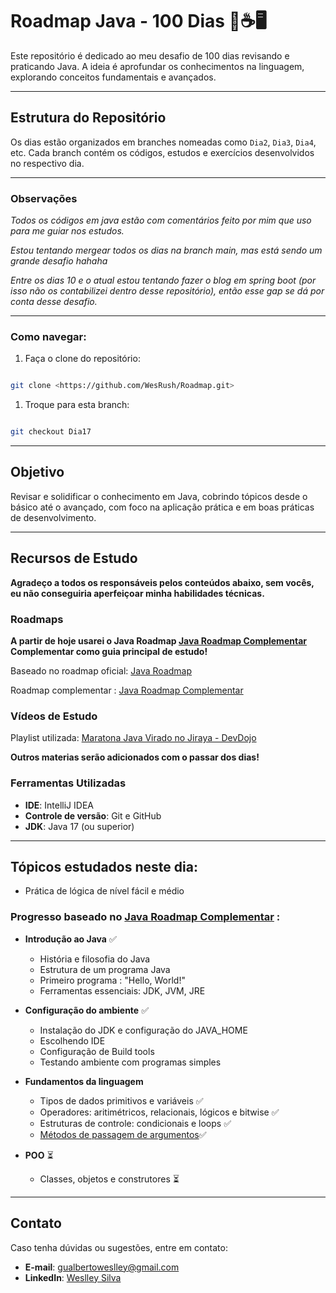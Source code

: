 ﻿# Roadmap Java - 100 Dias 🚀☕🖥️

Este repositório é dedicado ao meu desafio de 100 dias revisando e praticando Java. A ideia é aprofundar os conhecimentos na linguagem, explorando conceitos fundamentais e avançados.

---

## Estrutura do Repositório

Os dias estão organizados em branches nomeadas como `Dia2`, `Dia3`, `Dia4`, etc.
Cada branch contém os códigos, estudos e exercícios desenvolvidos no respectivo dia.

---
### Observações
_Todos os códigos em java estão com comentários feito por mim que uso para me guiar nos estudos._

_Estou tentando mergear todos os dias na branch main, mas está sendo um grande desafio hahaha_

_Entre os dias 10 e o atual estou tentando fazer o blog em spring boot (por isso não os contabilizei dentro desse repositório), então esse gap se dá por conta desse desafio._

---
### Como navegar:

1. Faça o clone do repositório:

```bash

git clone <https://github.com/WesRush/Roadmap.git>

```

1. Troque para esta branch:

```bash

git checkout Dia17

```


---

## Objetivo

Revisar e solidificar o conhecimento em Java, cobrindo tópicos desde o básico até o avançado, com foco na aplicação prática e em boas práticas de desenvolvimento.

---

## Recursos de Estudo
**Agradeço a todos os responsáveis pelos conteúdos abaixo, sem vocês, eu não conseguiria aperfeiçoar minha habilidades técnicas.**

### Roadmaps
**A partir de hoje usarei o Java Roadmap [Java Roadmap Complementar](https://brindle-captain-8be.notion.site/Roadmap-de-Java-13ffcdfef67880c4aeddfa4cd65db9e7#13ffcdfef678806ab907e4c04b96a70a) Complementar como guia principal de estudo!**

Baseado no roadmap oficial: [Java Roadmap](https://roadmap.sh/java)

Roadmap complementar : [Java Roadmap Complementar](https://brindle-captain-8be.notion.site/Roadmap-de-Java-13ffcdfef67880c4aeddfa4cd65db9e7#13ffcdfef678806ab907e4c04b96a70a)

### Vídeos de Estudo

Playlist utilizada: [Maratona Java Virado no Jiraya - DevDojo](https://www.youtube.com/playlist?list=PL62G310vn6nFIsOCC0H-C2infYgwm8SWW)

**Outros materias serão adicionados com o passar dos dias!**



### Ferramentas Utilizadas

- **IDE**: IntelliJ IDEA
- **Controle de versão**: Git e GitHub
- **JDK**: Java 17 (ou superior)

---

## Tópicos estudados neste dia:

- Prática de lógica de nível fácil e médio



### Progresso baseado no [Java Roadmap Complementar](https://brindle-captain-8be.notion.site/Roadmap-de-Java-13ffcdfef67880c4aeddfa4cd65db9e7#13ffcdfef678806ab907e4c04b96a70a) :
- **Introdução ao Java** ✅
    - História e filosofia do Java
    - Estrutura de um programa Java
    - Primeiro programa : "Hello, World!"
    - Ferramentas essenciais: JDK, JVM, JRE
- **Configuração do ambiente** ✅
    - Instalação do JDK e configuração do JAVA_HOME
    - Escolhendo IDE
    - Configuração de Build tools
    - Testando ambiente com programas simples
- **Fundamentos da linguagem**
    - Tipos de dados primitivos e variáveis ✅
    - Operadores: aritimétricos, relacionais, lógicos e bitwise ✅
    - Estruturas de controle: condicionais e loops ✅
    - [Métodos de passagem de argumentos](https://brindle-captain-8be.notion.site/M-todos-e-Passagem-de-Argumentos-em-Java-13ffcdfef678803fa0b4f398f6f52700)✅

- **POO** ⏳
    - Classes, objetos e construtores ⏳

---

## Contato

Caso tenha dúvidas ou sugestões, entre em contato:

- **E-mail**: gualbertoweslley@gmail.com
- **LinkedIn**: [Weslley Silva](https://www.linkedin.com/in/weslleygcsilva/)

